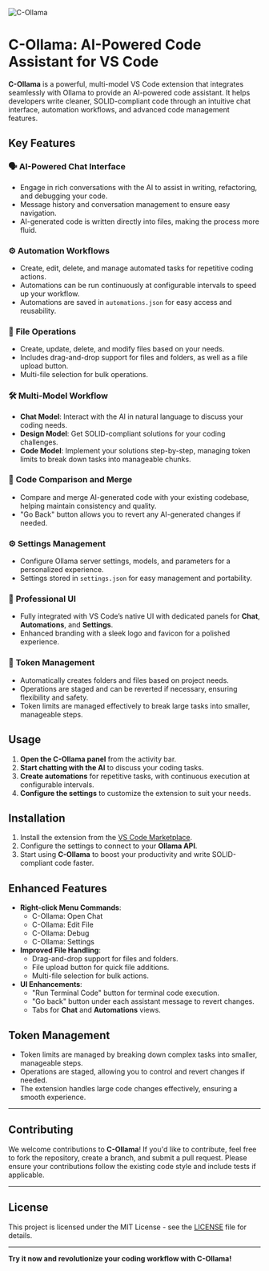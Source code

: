 ![C-Ollama](https://github.com/user-attachments/assets/abaa4ea4-9135-4ecb-b3ad-c1a2e93bc9dd)
# C-Ollama: AI-Powered Code Assistant for VS Code

**C-Ollama** is a powerful, multi-model VS Code extension that integrates seamlessly with Ollama to provide an AI-powered code assistant. It helps developers write cleaner, SOLID-compliant code through an intuitive chat interface, automation workflows, and advanced code management features.

## Key Features

### 🗣️ **AI-Powered Chat Interface**
- Engage in rich conversations with the AI to assist in writing, refactoring, and debugging your code.
- Message history and conversation management to ensure easy navigation.
- AI-generated code is written directly into files, making the process more fluid.

### ⚙️ **Automation Workflows**
- Create, edit, delete, and manage automated tasks for repetitive coding actions.
- Automations can be run continuously at configurable intervals to speed up your workflow.
- Automations are saved in `automations.json` for easy access and reusability.

### 📂 **File Operations**
- Create, update, delete, and modify files based on your needs.
- Includes drag-and-drop support for files and folders, as well as a file upload button.
- Multi-file selection for bulk operations.

### 🛠️ **Multi-Model Workflow**
- **Chat Model**: Interact with the AI in natural language to discuss your coding needs.
- **Design Model**: Get SOLID-compliant solutions for your coding challenges.
- **Code Model**: Implement your solutions step-by-step, managing token limits to break down tasks into manageable chunks.

### 🔄 **Code Comparison and Merge**
- Compare and merge AI-generated code with your existing codebase, helping maintain consistency and quality.
- "Go Back" button allows you to revert any AI-generated changes if needed.

### ⚙️ **Settings Management**
- Configure Ollama server settings, models, and parameters for a personalized experience.
- Settings stored in `settings.json` for easy management and portability.

### 💼 **Professional UI**
- Fully integrated with VS Code’s native UI with dedicated panels for **Chat**, **Automations**, and **Settings**.
- Enhanced branding with a sleek logo and favicon for a polished experience.

### 🧠 **Token Management**
- Automatically creates folders and files based on project needs.
- Operations are staged and can be reverted if necessary, ensuring flexibility and safety.
- Token limits are managed effectively to break large tasks into smaller, manageable steps.

## Usage

1. **Open the C-Ollama panel** from the activity bar.
2. **Start chatting with the AI** to discuss your coding tasks.
3. **Create automations** for repetitive tasks, with continuous execution at configurable intervals.
4. **Configure the settings** to customize the extension to suit your needs.

## Installation

1. Install the extension from the [VS Code Marketplace](#).
2. Configure the settings to connect to your **Ollama API**.
3. Start using **C-Ollama** to boost your productivity and write SOLID-compliant code faster.

## Enhanced Features

- **Right-click Menu Commands**:
  - C-Ollama: Open Chat
  - C-Ollama: Edit File
  - C-Ollama: Debug
  - C-Ollama: Settings
- **Improved File Handling**:
  - Drag-and-drop support for files and folders.
  - File upload button for quick file additions.
  - Multi-file selection for bulk actions.
- **UI Enhancements**:
  - "Run Terminal Code" button for terminal code execution.
  - "Go back" button under each assistant message to revert changes.
  - Tabs for **Chat** and **Automations** views.

## Token Management

- Token limits are managed by breaking down complex tasks into smaller, manageable steps.
- Operations are staged, allowing you to control and revert changes if needed.
- The extension handles large code changes effectively, ensuring a smooth experience.

---

## Contributing

We welcome contributions to **C-Ollama**! If you'd like to contribute, feel free to fork the repository, create a branch, and submit a pull request. Please ensure your contributions follow the existing code style and include tests if applicable.

---

## License

This project is licensed under the MIT License - see the [LICENSE](LICENSE) file for details.

---

**Try it now and revolutionize your coding workflow with C-Ollama!**
